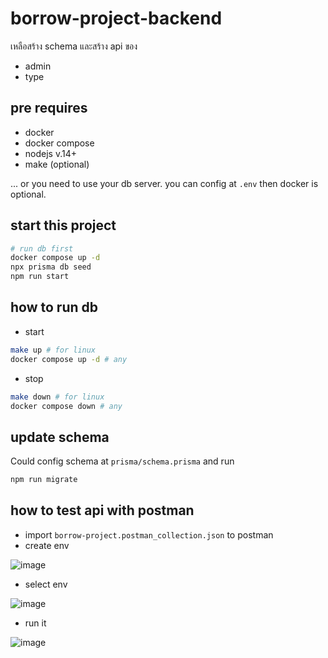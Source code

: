 # borrow-project-backend

เหลือสร้าง schema และสร้าง api ของ

- admin
- type

## pre requires

- docker
- docker compose
- nodejs v.14+
- make (optional)

... or you need to use your db server. you can config at `.env` then docker is optional.

## start this project

```bash
# run db first
docker compose up -d
npx prisma db seed
npm run start
```

## how to run db

- start

```bash
make up # for linux
docker compose up -d # any
```

- stop

```bash
make down # for linux
docker compose down # any
```

## update schema

Could config schema at `prisma/schema.prisma` and run

```bash
npm run migrate
```

## how to test api with postman

- import `borrow-project.postman_collection.json` to postman
- create env

![image](https://user-images.githubusercontent.com/47467214/223127584-a323123b-640a-4b29-af8f-3158b53ac524.png)

- select env

![image](https://user-images.githubusercontent.com/47467214/223127760-8a76ed4b-6e16-408d-9c61-a5d6af2cfb05.png)

- run it

![image](https://user-images.githubusercontent.com/47467214/223128181-02674bbc-93af-4171-b80d-99692fe18eaf.png)
